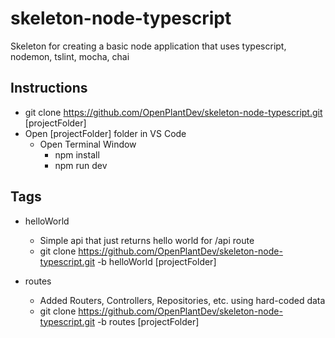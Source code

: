 # skeleton-node-typescript
Skeleton for creating a basic node application that uses typescript, nodemon, tslint, mocha, chai

## Instructions
  * git clone https://github.com/OpenPlantDev/skeleton-node-typescript.git \[projectFolder\]
  * Open \[projectFolder\] folder in VS Code
    * Open Terminal Window
        * npm install
        * npm run dev
## Tags
 * helloWorld 
     * Simple api that just returns hello world for /api route
     * git clone https://github.com/OpenPlantDev/skeleton-node-typescript.git -b helloWorld \[projectFolder\]
     
 * routes
     * Added Routers, Controllers, Repositories, etc. using hard-coded data
     * git clone https://github.com/OpenPlantDev/skeleton-node-typescript.git -b routes \[projectFolder\]
